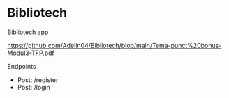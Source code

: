 # Bibliotech
Bibliotech app

https://github.com/Adelin04/Bibliotech/blob/main/Tema-punct%20bonus-Modul3-TFP.pdf

Endpoints
- Post: /register
- Post: /login
